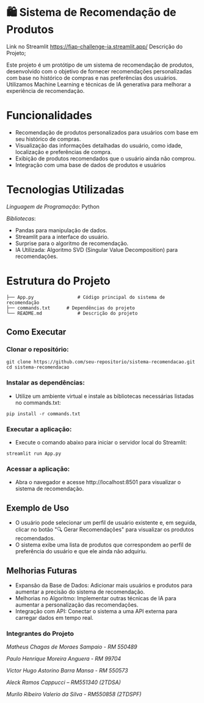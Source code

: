# 🛍️ Sistema de Recomendação de Produtos
Link no Streamlit
https://fiap-challenge-ia.streamlit.app/
Descrição do Projeto;

Este projeto é um protótipo de um sistema de recomendação de produtos, desenvolvido com o objetivo de fornecer recomendações personalizadas com base no histórico de compras e nas preferências dos usuários. Utilizamos Machine Learning e técnicas de IA generativa para melhorar a experiência de recomendação.

# Funcionalidades
- Recomendação de produtos personalizados para usuários com base em seu histórico de compras.
- Visualização das informações detalhadas do usuário, como idade, localização e preferências de compra.
- Exibição de produtos recomendados que o usuário ainda não comprou.
- Integração com uma base de dados de produtos e usuários

# Tecnologias Utilizadas
*Linguagem de Programação*: Python

*Bibliotecas*:
- Pandas para manipulação de dados.
- Streamlit para a interface do usuário.
- Surprise para o algoritmo de recomendação.
- IA Utilizada: Algoritmo SVD (Singular Value Decomposition) para recomendações.

# Estrutura do Projeto
```
├── App.py                # Código principal do sistema de recomendação
├── commands.txt      # Dependências do projeto
└── README.md             # Descrição do projeto
```
## Como Executar
### Clonar o repositório:
```
git clone https://github.com/seu-repositorio/sistema-recomendacao.git
cd sistema-recomendacao
```
### Instalar as dependências: 
- Utilize um ambiente virtual e instale as bibliotecas necessárias listadas no commands.txt:
```
pip install -r commands.txt
```
### Executar a aplicação: 
- Execute o comando abaixo para iniciar o servidor local do Streamlit:
```
streamlit run App.py
```
### Acessar a aplicação: 
- Abra o navegador e acesse http://localhost:8501 para visualizar o sistema de recomendação.

## Exemplo de Uso
- O usuário pode selecionar um perfil de usuário existente e, em seguida, clicar no botão "🔍 Gerar Recomendações" para visualizar os produtos recomendados.
- O sistema exibe uma lista de produtos que correspondem ao perfil de preferência do usuário e que ele ainda não adquiriu.
## Melhorias Futuras
- Expansão da Base de Dados: Adicionar mais usuários e produtos para aumentar a precisão do sistema de recomendação.
- Melhorias no Algoritmo: Implementar outras técnicas de IA para aumentar a personalização das recomendações.
- Integração com API: Conectar o sistema a uma API externa para carregar dados em tempo real.
### Integrantes do Projeto
*Matheus Chagas de Moraes Sampaio - RM 550489*

*Paulo Henrique Moreira Anguera - RM 99704*

*Victor Hugo Astorino Barra Mansa - RM 550573*

*Aleck Ramos Cappucci – RM551340 (2TDSA)*

*Murilo Ribeiro Valerio da Silva - RM550858 (2TDSPF)*
